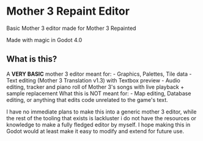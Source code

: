 # Mother 3 Repaint Editor
Basic Mother 3 editor made for Mother 3 Repainted

Made with magic in Godot 4.0

## What is this?
A **VERY BASIC** mother 3 editor meant for:
    - Graphics, Palettes, Tile data
    - Text editing (Mother 3 Translation v1.3) with Textbox preview
    - Audio editing, tracker and piano roll of Mother 3's songs with live playback + sample replacement
What this is NOT meant for:
    - Map editing, Database editing, or anything that edits code unrelated to the game's text.

I have no immediate plans to make this into a generic mother 3 editor, while the rest of the tooling that exists is lackluster i do not have the resources or knowledge to make a fully fledged editor by myself. I hope making this in Godot would at least make it easy to modify and extend for future use.